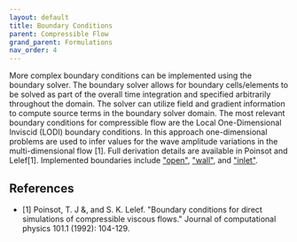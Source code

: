 ```yaml
---
layout: default
title: Boundary Conditions
parent: Compressible Flow
grand_parent: Formulations
nav_order: 4
---
```


More complex boundary conditions can be implemented using the boundary solver.  The boundary solver allows for boundary cells/elements to be solved as part of the overall time integration and specified arbitrarily throughout the domain.  The solver can utilize field and gradient information to compute source terms in the boundary solver domain.  The most relevant boundary conditions for compressible flow are the Local One-Dimensional Inviscid (LODI) boundary conditions.  In this approach one-dimensional problems are used to infer values for the wave amplitude variations in the multi-dimensional flow [1].  Full derivation details are available in Poinsot and Lelef[1].  Implemented boundaries include ["open"](https://github.com/UBCHREST/ablate/blob/main/ablateLibrary/boundarySolver/lodi/openBoundary.hpp), ["wall"](https://github.com/UBCHREST/ablate/blob/main/ablateLibrary/boundarySolver/lodi/isothermalWall.hpp), and ["inlet"](https://github.com/UBCHREST/ablate/blob/main/ablateLibrary/boundarySolver/lodi/inlet.hpp).

## References
 - [1] Poinsot, T. J &, and S. K. Lelef. "Boundary conditions for direct simulations of compressible viscous flows." Journal of computational physics 101.1 (1992): 104-129.